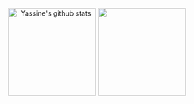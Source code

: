 <div align="center">
  <img height="180em" align="center" src="https://github-readme-stats.vercel.app/api?username=yassinehaimouch&show_icons=false&include_all_commits=true&theme=transparent&count_private=true" alt="Yassine's github stats" />
  <img height="180em" align="center" src="https://github-readme-stats.vercel.app/api/top-langs/?username=yassinehaimouch&layout=compact&theme=transparent&,HTML,Scilab&langs_count=6&exclude_repo=Classificacao-de-Sentimentos-com-CNN,seguidor_de_linha,AnalizadorLexico,CadPlaneta,AnalisadorLexico,Sistema_de_Locacao_TesteUnitario_01,Dataset_Analysis" />
</div>
